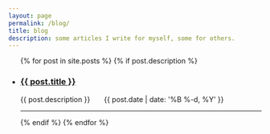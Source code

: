 ```yaml
---
layout: page
permalink: /blog/
title: blog
description: some articles I write for myself, some for others.
---
```


<ul class="post-list">
    {% for post in site.posts %}
        {% if post.description %}
            <li>
                <h3><a class="post-title" href="{{ post.url | prepend: site.baseurl }}">{{ post.title }}</a></h3>
                <p>
                <span class="post-list-description">{{ post.description }}</span> &nbsp; &nbsp; &nbsp;
                <span class="post-list-meta">{{ post.date | date: '%B %-d, %Y' }}</span>
                </p>
                <hr/>
            </li>
        {% endif %}
    {% endfor %}
</ul>
